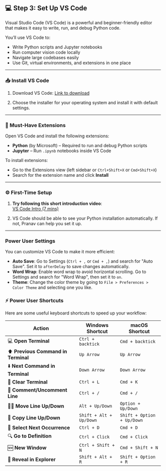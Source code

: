 ## 💻 Step 3: Set Up VS Code

Visual Studio Code (VS Code) is a powerful and beginner-friendly editor that makes it easy to write, run, and debug Python code.

You’ll use VS Code to:
- Write Python scripts and Jupyter notebooks  
- Run computer vision code locally  
- Navigate large codebases easily  
- Use Git, virtual environments, and extensions in one place

---

### 📥 Install VS Code

1. Download VS Code:  [Link to download](https://code.visualstudio.com/download)

2. Choose the installer for your operating system and install it with default settings.

---

### 🧩 Must-Have Extensions

Open VS Code and install the following extensions:

- **Python** (by Microsoft) – Required to run and debug Python scripts  
- **Jupyter** – Run `.ipynb` notebooks inside VS Code  

To install extensions:
- Go to the Extensions view (left sidebar or `Ctrl+Shift+X` or `Cmd+Shift+X`)
- Search for the extension name and click **Install**

---

### ⚙️ First-Time Setup

1. **Try following this short introduction video**:  
   [VS Code Intro (7 mins)](https://www.youtube.com/watch?v=B-s71n0dHUk)

2. VS Code should be able to see your Python installation automatically. If not, Pranav can help you set it up.
---
### Power User Settings
You can customize VS Code to make it more efficient:
- **Auto Save**: Go to Settings (`Ctrl + ,` or `Cmd + ,`) and search for "Auto Save". Set it to `afterDelay` to save changes automatically.
- **Word Wrap**: Enable word wrap to avoid horizontal scrolling. Go to Settings and search for "Word Wrap", then set it to `on`.
- **Theme**: Change the color theme by going to `File > Preferences > Color Theme` and selecting one you like.

### ⚡ Power User Shortcuts

Here are some useful keyboard shortcuts to speed up your workflow:

| Action                        | Windows Shortcut            | macOS Shortcut            |
|-------------------------------|-----------------------------|---------------------------|
| 💻 **Open Terminal**          | `Ctrl + backtick`                 | `Cmd + backtick`                |
| ⬆️ **Previous Command in Terminal** | `Up Arrow`           | `Up Arrow`                |
| ⬇️ **Next Command in Terminal**     | `Down Arrow`         | `Down Arrow`              |
| 🧹 **Clear Terminal**         | `Ctrl + L`                  | `Cmd + K`                 |
| 💬 **Comment/Uncomment Line** | `Ctrl + /`                  | `Cmd + /`                 |
| 🔼🔽 **Move Line Up/Down**    | `Alt + Up/Down`             | `Option + Up/Down`        |
| 📄 **Copy Line Up/Down**      | `Shift + Alt + Up/Down`     | `Shift + Option + Up/Down`|
| 🎯 **Select Next Occurrence** | `Ctrl + D`                  | `Cmd + D`                 |
| 🔍 **Go to Definition**       | `Ctrl + Click`              | `Cmd + Click`             |
| 🆕 **New Window**             | `Ctrl + Shift + N`          | `Cmd + Shift + N`         |
| 📂 **Reveal in Explorer**     | `Shift + Alt + R`           | `Shift + Option + R`      |
